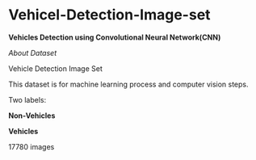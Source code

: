 # Vehicel-Detection-Image-set

**Vehicles Detection using Convolutional Neural Network(CNN)**

*About Dataset*

Vehicle Detection Image Set

This dataset is for machine learning process and computer vision steps.

Two labels:

**Non-Vehicles**

**Vehicles**

17780 images

